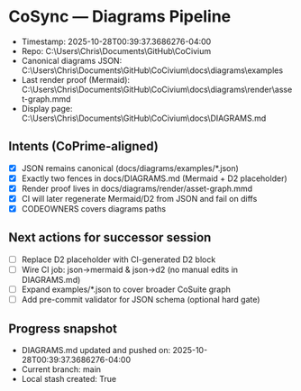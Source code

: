 # CoSync — Diagrams Pipeline

- Timestamp: 2025-10-28T00:39:37.3686276-04:00
- Repo: C:\Users\Chris\Documents\GitHub\CoCivium
- Canonical diagrams JSON: C:\Users\Chris\Documents\GitHub\CoCivium\docs\diagrams\examples
- Last render proof (Mermaid): C:\Users\Chris\Documents\GitHub\CoCivium\docs\diagrams\render\asset-graph.mmd
- Display page: C:\Users\Chris\Documents\GitHub\CoCivium\docs\DIAGRAMS.md

## Intents (CoPrime-aligned)
- [x] JSON remains canonical (docs/diagrams/examples/*.json)
- [x] Exactly two fences in docs/DIAGRAMS.md (Mermaid + D2 placeholder)
- [x] Render proof lives in docs/diagrams/render/asset-graph.mmd
- [x] CI will later regenerate Mermaid/D2 from JSON and fail on diffs
- [x] CODEOWNERS covers diagrams paths

## Next actions for successor session
- [ ] Replace D2 placeholder with CI-generated D2 block
- [ ] Wire CI job: json→mermaid & json→d2 (no manual edits in DIAGRAMS.md)
- [ ] Expand examples/*.json to cover broader CoSuite graph
- [ ] Add pre-commit validator for JSON schema (optional hard gate)

## Progress snapshot
- DIAGRAMS.md updated and pushed on: 2025-10-28T00:39:37.3686276-04:00
- Current branch: main
- Local stash created: True
